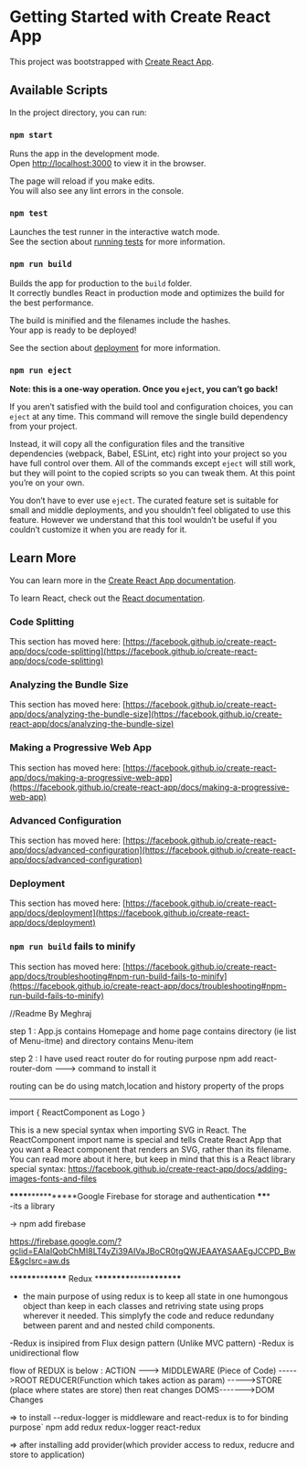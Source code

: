 # Getting Started with Create React App

This project was bootstrapped with [Create React App](https://github.com/facebook/create-react-app).

## Available Scripts

In the project directory, you can run:

### `npm start`

Runs the app in the development mode.\
Open [http://localhost:3000](http://localhost:3000) to view it in the browser.

The page will reload if you make edits.\
You will also see any lint errors in the console.

### `npm test`

Launches the test runner in the interactive watch mode.\
See the section about [running tests](https://facebook.github.io/create-react-app/docs/running-tests) for more information.

### `npm run build`

Builds the app for production to the `build` folder.\
It correctly bundles React in production mode and optimizes the build for the best performance.

The build is minified and the filenames include the hashes.\
Your app is ready to be deployed!

See the section about [deployment](https://facebook.github.io/create-react-app/docs/deployment) for more information.

### `npm run eject`

**Note: this is a one-way operation. Once you `eject`, you can’t go back!**

If you aren’t satisfied with the build tool and configuration choices, you can `eject` at any time. This command will remove the single build dependency from your project.

Instead, it will copy all the configuration files and the transitive dependencies (webpack, Babel, ESLint, etc) right into your project so you have full control over them. All of the commands except `eject` will still work, but they will point to the copied scripts so you can tweak them. At this point you’re on your own.

You don’t have to ever use `eject`. The curated feature set is suitable for small and middle deployments, and you shouldn’t feel obligated to use this feature. However we understand that this tool wouldn’t be useful if you couldn’t customize it when you are ready for it.

## Learn More

You can learn more in the [Create React App documentation](https://facebook.github.io/create-react-app/docs/getting-started).

To learn React, check out the [React documentation](https://reactjs.org/).

### Code Splitting

This section has moved here: [https://facebook.github.io/create-react-app/docs/code-splitting](https://facebook.github.io/create-react-app/docs/code-splitting)

### Analyzing the Bundle Size

This section has moved here: [https://facebook.github.io/create-react-app/docs/analyzing-the-bundle-size](https://facebook.github.io/create-react-app/docs/analyzing-the-bundle-size)

### Making a Progressive Web App

This section has moved here: [https://facebook.github.io/create-react-app/docs/making-a-progressive-web-app](https://facebook.github.io/create-react-app/docs/making-a-progressive-web-app)

### Advanced Configuration

This section has moved here: [https://facebook.github.io/create-react-app/docs/advanced-configuration](https://facebook.github.io/create-react-app/docs/advanced-configuration)

### Deployment

This section has moved here: [https://facebook.github.io/create-react-app/docs/deployment](https://facebook.github.io/create-react-app/docs/deployment)

### `npm run build` fails to minify

This section has moved here: [https://facebook.github.io/create-react-app/docs/troubleshooting#npm-run-build-fails-to-minify](https://facebook.github.io/create-react-app/docs/troubleshooting#npm-run-build-fails-to-minify)

//Readme By Meghraj

step 1 : App.js contains Homepage and home page contains directory (ie list of Menu-itme) and directory contains Menu-item

step 2 : I have used react router do for routing purpose
npm add react-router-dom ---> command to install it

routing can be do using match,location and history property of the props

---

import { ReactComponent as Logo }

This is a new special syntax when importing SVG in React. The ReactComponent import name is special and tells Create React App that you want a React component that renders an SVG, rather than its filename. You can read more about it here, but keep in mind that this is a React library special syntax:
https://facebook.github.io/create-react-app/docs/adding-images-fonts-and-files

**\*\*\*\***\*\*\***\*\*\*\***Google Firebase for storage and authentication **\*\***\*\
-its a library

-> npm add firebase

https://firebase.google.com/?gclid=EAIaIQobChMI8LT4yZi39AIVaJBoCR0tgQWJEAAYASAAEgJCCPD_BwE&gclsrc=aw.ds

\***\*\*\*\*\***\*\***\*\*\*\*\*** Redux \***\*\*\*\*\*\*\***\*\*\*\*\***\*\*\*\*\*\*\***

- the main purpose of using redux is to keep all state in one humongous object than keep in each classes and retriving state using props wherever it needed. This simplyfy the code and reduce redundany between parent and and nested child components.

-Redux is insipired from Flux design pattern (Unlike MVC pattern)
-Redux is unidirectional flow

flow of REDUX is below :
ACTION ---> MIDDLEWARE (Piece of Code) ----->ROOT REDUCER(Function which takes action as param) ----->STORE (place where states are store) then reat changes DOMS------->DOM Changes

=> to install --redux-logger is middleware and react-redux is to for binding purpose`
npm add redux redux-logger react-redux

=> after installing add provider(which provider access to redux, reducre and store to application)
